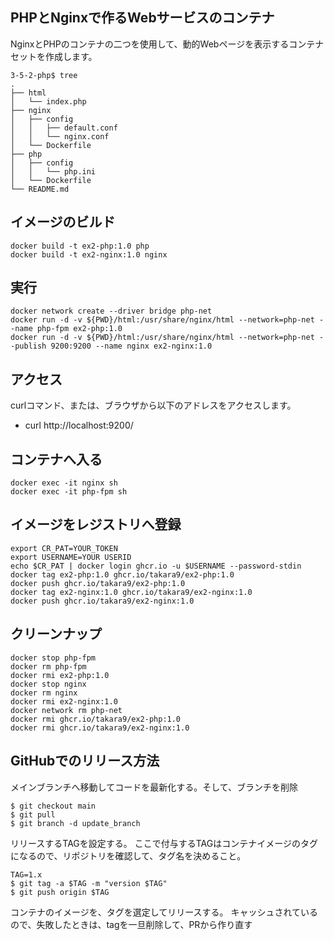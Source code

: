 
## PHPとNginxで作るWebサービスのコンテナ

NginxとPHPのコンテナの二つを使用して、動的Webページを表示するコンテナセットを作成します。

```
3-5-2-php$ tree
.
├── html
│   └── index.php
├── nginx
│   ├── config
│   │   ├── default.conf
│   │   └── nginx.conf
│   └── Dockerfile
├── php
│   ├── config
│   │   └── php.ini
│   └── Dockerfile
└── README.md
```


## イメージのビルド
```
docker build -t ex2-php:1.0 php
docker build -t ex2-nginx:1.0 nginx
```

## 実行
```
docker network create --driver bridge php-net
docker run -d -v ${PWD}/html:/usr/share/nginx/html --network=php-net --name php-fpm ex2-php:1.0
docker run -d -v ${PWD}/html:/usr/share/nginx/html --network=php-net --publish 9200:9200 --name nginx ex2-nginx:1.0
```

## アクセス

curlコマンド、または、ブラウザから以下のアドレスをアクセスします。
- curl http://localhost:9200/


## コンテナへ入る
```
docker exec -it nginx sh 
docker exec -it php-fpm sh
```

## イメージをレジストリへ登録
```
export CR_PAT=YOUR_TOKEN
export USERNAME=YOUR USERID 
echo $CR_PAT | docker login ghcr.io -u $USERNAME --password-stdin
docker tag ex2-php:1.0 ghcr.io/takara9/ex2-php:1.0
docker push ghcr.io/takara9/ex2-php:1.0
docker tag ex2-nginx:1.0 ghcr.io/takara9/ex2-nginx:1.0
docker push ghcr.io/takara9/ex2-nginx:1.0
```

## クリーンナップ
```
docker stop php-fpm
docker rm php-fpm
docker rmi ex2-php:1.0
docker stop nginx
docker rm nginx
docker rmi ex2-nginx:1.0
docker network rm php-net
docker rmi ghcr.io/takara9/ex2-php:1.0
docker rmi ghcr.io/takara9/ex2-nginx:1.0
```

## GitHubでのリリース方法
メインブランチへ移動してコードを最新化する。そして、ブランチを削除

```
$ git checkout main
$ git pull
$ git branch -d update_branch
```


リリースするTAGを設定する。
ここで付与するTAGはコンテナイメージのタグになるので、リポジトリを確認して、タグ名を決めること。

```
TAG=1.x
$ git tag -a $TAG -m "version $TAG"
$ git push origin $TAG
```

コンテナのイメージを、タグを選定してリリースする。
キャッシュされているので、失敗したときは、tagを一旦削除して、PRから作り直す
